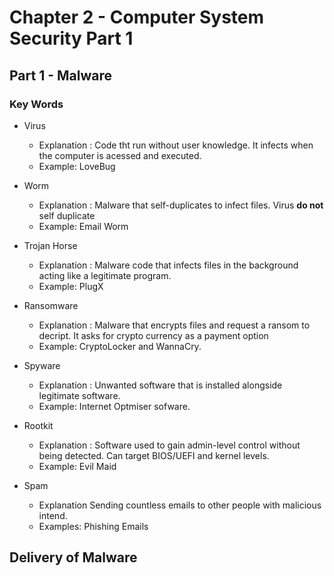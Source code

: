# Chapter 2  - Computer System Security Part 1

## Part 1 - Malware

### Key Words

- Virus
  - Explanation :  Code tht run without user knowledge. It infects when the computer is acessed and executed.
  - Example: LoveBug
  
- Worm
  - Explanation : Malware that self-duplicates to infect files. Virus **do not** self duplicate
  - Example: Email Worm

- Trojan Horse
  - Explanation : Malware code that infects files in the background acting like a legitimate program.
  - Example: PlugX
  
- Ransomware
  - Explanation : Malware that encrypts files and request a ransom to decript. It asks for crypto currency as a payment option
  - Example: CryptoLocker and WannaCry.
  
- Spyware
  - Explanation : Unwanted software that is installed alongside legitimate software.
  - Example: Internet Optmiser sofware.
  
- Rootkit
  - Explanation : Software used to gain admin-level control without being detected. Can target BIOS/UEFI and kernel levels.
  - Example: Evil Maid

- Spam
  - Explanation Sending countless emails to other people with malicious intend.
  - Examples: Phishing Emails

## Delivery of Malware
